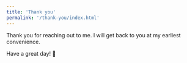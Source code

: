```yaml
---
title: 'Thank you'
permalink: '/thank-you/index.html'
---
```


Thank you for reaching out to me. I will get back to you at my earliest convenience.  
  
Have a great day! 🙂

